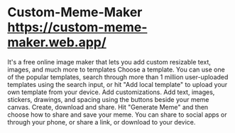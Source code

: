 # Custom-Meme-Maker   https://custom-meme-maker.web.app/
It's a free online image maker that lets you add custom resizable text, images, and much more to templates
Choose a template. You can use one of the popular templates, search through more than 1 million user-uploaded templates using the search input, or hit "Add local template" to upload your own template from your device.
Add customizations. Add text, images, stickers, drawings, and spacing using the buttons beside your meme canvas.
Create, download and share. Hit "Generate Meme" and then choose how to share and save your meme. You can share to social apps or through your phone, or share a link, or download to your device.
